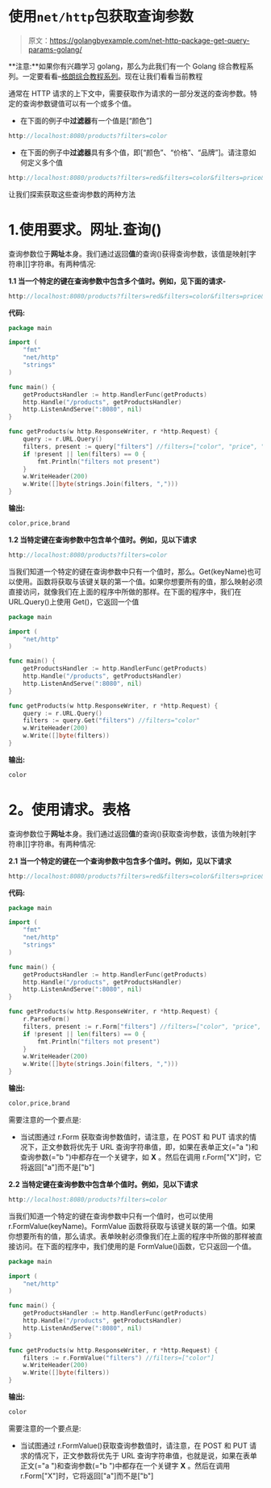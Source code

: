 # 使用`net/http`包获取查询参数

> 原文：<https://golangbyexample.com/net-http-package-get-query-params-golang/>

**注意:**如果你有兴趣学习 golang，那么为此我们有一个 Golang 综合教程系列。一定要看看–[格朗综合教程系列](https://golangbyexample.com/golang-comprehensive-tutorial/)。现在让我们看看当前教程

通常在 HTTP 请求的上下文中，需要获取作为请求的一部分发送的查询参数。特定的查询参数键值可以有一个或多个值。

*   在下面的例子中**过滤器**有一个值是[“颜色”]

```go
http://localhost:8080/products?filters=color
```

*   在下面的例子中**过滤器**具有多个值，即[“颜色”、“价格”、“品牌”]。请注意如何定义多个值

```go
http://localhost:8080/products?filters=red&filters=color&filters=price&filters=brand
```

让我们探索获取这些查询参数的两种方法

# 1.**使用要求。网址.查询()**

查询参数位于**网址**本身。我们通过返回**值**的查询()获得查询参数，该值是映射[字符串][]字符串。有两种情况:

**1.1 当一个特定的键在查询参数中包含多个值时。例如，见下面的请求-**

```go
http://localhost:8080/products?filters=red&filters=color&filters=price&filters=brand
```

**代码:**

```go
package main

import (
    "fmt"
    "net/http"
    "strings"
)

func main() {
    getProductsHandler := http.HandlerFunc(getProducts)
    http.Handle("/products", getProductsHandler)
    http.ListenAndServe(":8080", nil)
}

func getProducts(w http.ResponseWriter, r *http.Request) {
    query := r.URL.Query()
    filters, present := query["filters"] //filters=["color", "price", "brand"]
    if !present || len(filters) == 0 {
        fmt.Println("filters not present")
    }
    w.WriteHeader(200)
    w.Write([]byte(strings.Join(filters, ",")))
}
```

**输出:**

```go
color,price,brand 
```

**1.2 当特定键在查询参数中包含单个值时。例如，见以下请求**

```go
http://localhost:8080/products?filters=color
```

当我们知道一个特定的键在查询参数中只有一个值时，那么。Get(keyName)也可以使用。函数将获取与该键关联的第一个值。如果你想要所有的值，那么映射必须直接访问，就像我们在上面的程序中所做的那样。在下面的程序中，我们在 URL.Query()上使用 Get()，它返回一个值

```go
package main

import (
    "net/http"
)

func main() {
    getProductsHandler := http.HandlerFunc(getProducts)
    http.Handle("/products", getProductsHandler)
    http.ListenAndServe(":8080", nil)
}

func getProducts(w http.ResponseWriter, r *http.Request) {
    query := r.URL.Query()
    filters := query.Get("filters") //filters="color"
    w.WriteHeader(200)
    w.Write([]byte(filters))
}
```

**输出:**

```go
color
```

# **2。使用请求。表格**

查询参数位于**网址**本身。我们通过返回**值**的查询()获取查询参数，该值为映射[字符串][]字符串。有两种情况:

**2.1** **当一个特定的键在一个查询参数中包含多个值时。例如，见以下请求**

```go
http://localhost:8080/products?filters=red&filters=color&filters=price&filters=brand
```

**代码:**

```go
package main

import (
    "fmt"
    "net/http"
    "strings"
)

func main() {
    getProductsHandler := http.HandlerFunc(getProducts)
    http.Handle("/products", getProductsHandler)
    http.ListenAndServe(":8080", nil)
}

func getProducts(w http.ResponseWriter, r *http.Request) {
    r.ParseForm()
    filters, present := r.Form["filters"] //filters=["color", "price", "brand"]
    if !present || len(filters) == 0 {
        fmt.Println("filters not present")
    }
    w.WriteHeader(200)
    w.Write([]byte(strings.Join(filters, ",")))
}
```

**输出:**

```go
color,price,brand
```

需要注意的一个要点是:

*   当试图通过 r.Form 获取查询参数值时，请注意，在 POST 和 PUT 请求的情况下，正文参数将优先于 URL 查询字符串值，即，如果在表单正文(="a ")和查询参数(="b ")中都存在一个关键字，如 **X** 。然后在调用 r.Form["X"]时，它将返回["a"]而不是["b"]

**2.2 当特定键在查询参数中包含单个值时。例如，见以下请求**

```go
http://localhost:8080/products?filters=color
```

当我们知道一个特定的键在查询参数中只有一个值时，也可以使用 r.FormValue(keyName)。FormValue 函数将获取与该键关联的第一个值。如果你想要所有的值，那么请求。表单映射必须像我们在上面的程序中所做的那样被直接访问。在下面的程序中，我们使用的是 FormValue()函数，它只返回一个值。

```go
package main

import (
    "net/http"
)

func main() {
    getProductsHandler := http.HandlerFunc(getProducts)
    http.Handle("/products", getProductsHandler)
    http.ListenAndServe(":8080", nil)
}

func getProducts(w http.ResponseWriter, r *http.Request) {
    filters := r.FormValue("filters") //filters=["color"]
    w.WriteHeader(200)
    w.Write([]byte(filters))
}
```

**输出:**

```go
color
```

需要注意的一个要点是:

*   当试图通过 r.FormValue()获取查询参数值时，请注意，在 POST 和 PUT 请求的情况下，正文参数将优先于 URL 查询字符串值，也就是说，如果在表单正文(="a ")和查询参数(="b ")中都存在一个关键字 **X** 。然后在调用 r.Form["X"]时，它将返回["a"]而不是["b"]